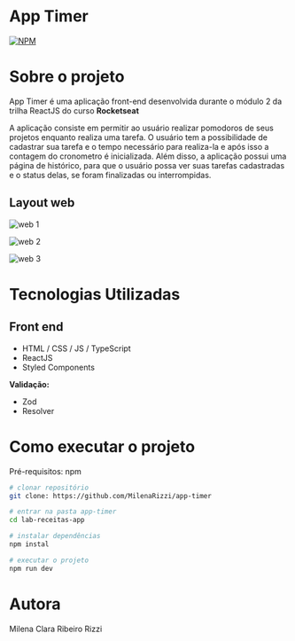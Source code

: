 # App Timer

[![NPM](https://img.shields.io/npm/l/react)](https://github.com/MilenaRizzi/app-timer/blob/main/LICENSE) 

# Sobre o projeto

App Timer é uma aplicação front-end desenvolvida durante o módulo 2 da trilha ReactJS do curso **Rocketseat** 

A aplicação consiste em permitir ao usuário realizar pomodoros de seus projetos enquanto realiza uma tarefa. O usuário tem a possibilidade de cadastrar sua tarefa e o tempo necessário para realiza-la e após isso a contagem do cronometro é inicializada. Além disso, a aplicação possui uma página de histórico, para que o usuário possa ver suas tarefas cadastradas e o status delas, se foram finalizadas ou interrompidas.

## Layout web
![web 1](https://github.com/MilenaRizzi/app-timer/assets/116590085/3d80550e-43ca-439f-8246-34e32fc00a4b)

![web 2](https://github.com/MilenaRizzi/app-timer/assets/116590085/36edc935-0756-4099-8ee3-7bfde9904142)


![web 3](https://github.com/MilenaRizzi/app-timer/assets/116590085/79f746ae-8526-46aa-adc5-9dd76294d88f)



# Tecnologias Utilizadas
## Front end
- HTML / CSS / JS / TypeScript
- ReactJS
- Styled Components

**Validação:**
- Zod
- Resolver
  
# Como executar o projeto
Pré-requisitos: npm 

```bash
# clonar repositório
git clone: https://github.com/MilenaRizzi/app-timer

# entrar na pasta app-timer
cd lab-receitas-app

# instalar dependências
npm instal

# executar o projeto
npm run dev
```

# Autora
Milena Clara Ribeiro Rizzi
